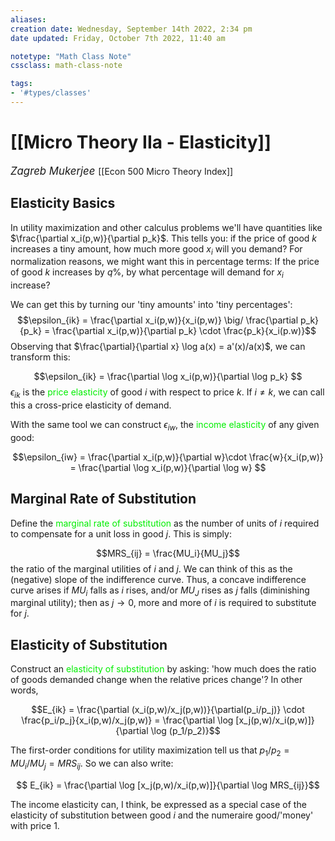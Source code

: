 ```yaml
---
aliases:
creation date: Wednesday, September 14th 2022, 2:34 pm
date updated: Friday, October 7th 2022, 11:40 am

notetype: "Math Class Note"
cssclass: math-class-note

tags: 
- '#types/classes'
---
```


# [[Micro Theory IIa - Elasticity]]
<span style = "font-size:120%"><i >Zagreb Mukerjee </i></span>
[[Econ 500 Micro Theory Index]]

## Elasticity Basics

In utility maximization and other calculus problems we'll have quantities like $\frac{\partial x_i(p,w)}{\partial p_k}$. This tells you: if the price of good $k$ increases a tiny amount, how much more good $x_i$ will you demand? For normalization reasons, we might want this in percentage terms: If the price of good $k$ increases by $q \%$, by what percentage will demand for $x_i$ increase? 

We can get this by turning our 'tiny amounts' into 'tiny percentages':
$$\epsilon_{ik} = \frac{\partial x_i(p,w)}{x_i(p,w)} \big/ \frac{\partial p_k}{p_k} = \frac{\partial x_i(p,w)}{\partial p_k} \cdot \frac{p_k}{x_i(p.w)}$$Observing that $\frac{\partial}{\partial x} \log a(x) = a'(x)/a(x)$, we can transform this:

$$\epsilon_{ik} = \frac{\partial \log x_i(p,w)}{\partial \log p_k} $$
$\epsilon_{ik}$ is the <font color=gree>price elasticity</font> of good $i$ with respect to price $k$. If $i \neq k$, we can call this a cross-price elasticity of demand. 

With the same tool we can construct $\epsilon_{iw}$, the <font color=gree>income elasticity</font> of any given good: 

$$\epsilon_{iw} = \frac{\partial x_i(p,w)}{\partial w}\cdot \frac{w}{x_i(p,w)} = \frac{\partial \log x_i(p,w)}{\partial \log w} $$
## Marginal Rate of Substitution

Define the <font color=gree>marginal rate of substitution</font> as the number of units of $i$ required to compensate for a unit loss in good $j$. This is simply:

$$MRS_{ij} = \frac{MU_i}{MU_j}$$
the ratio of the marginal utilities of $i$ and $j$. We can think of this as the (negative) slope of the indifference curve. Thus, a concave indifference curve arises if $MU_i$ falls as $i$ rises, and/or $MU_J$ rises as $j$ falls (diminishing marginal utility); then as $j \to 0$, more and more of $i$ is required to substitute for $j$. 


## Elasticity of Substitution

Construct an <font color=gree>elasticity of substitution</font> by asking: 'how much does the ratio of goods demanded change when the relative prices change'? In other words, 

$$E_{ik} = \frac{\partial (x_i(p,w)/x_j(p,w))}{\partial(p_i/p_j)} \cdot \frac{p_i/p_j}{x_i(p,w)/x_j(p,w)} = \frac{\partial \log [x_j(p,w)/x_i(p,w)]}{\partial \log (p_1/p_2)}$$

The first-order conditions for utility maximization tell us that $p_1/p_2 = MU_i/MU_j = MRS_{ij}$. So we can also write: 

$$ E_{ik} = \frac{\partial \log [x_j(p,w)/x_i(p,w)]}{\partial \log MRS_{ij}}$$

The income elasticity can, I think, be expressed as a special case of the elasticity of substitution between good $i$ and the numeraire good/'money' with price $1$. 
